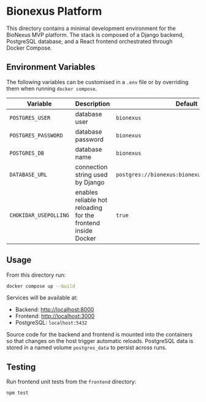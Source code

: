 # Bionexus Platform

This directory contains a minimal development environment for the
BioNexus MVP platform.  The stack is composed of a Django backend,
PostgreSQL database, and a React frontend orchestrated through
Docker Compose.

## Environment Variables

The following variables can be customised in a `.env` file or by
overriding them when running `docker compose`.

| Variable | Description | Default |
|----------|-------------|---------|
| `POSTGRES_USER` | database user | `bionexus` |
| `POSTGRES_PASSWORD` | database password | `bionexus` |
| `POSTGRES_DB` | database name | `bionexus` |
| `DATABASE_URL` | connection string used by Django | `postgres://bionexus:bionexus@db:5432/bionexus` |
| `CHOKIDAR_USEPOLLING` | enables reliable hot reloading for the frontend inside Docker | `true` |

## Usage

From this directory run:

```bash
docker compose up --build
```

Services will be available at:

- Backend: <http://localhost:8000>
- Frontend: <http://localhost:3000>
- PostgreSQL: `localhost:5432`

Source code for the backend and frontend is mounted into the containers
so that changes on the host trigger automatic reloads.  PostgreSQL data
is stored in a named volume `postgres_data` to persist across runs.


## Testing

Run frontend unit tests from the `frontend` directory:

```bash
npm test
```
